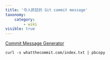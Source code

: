 ```yaml
---
title: '令人抓狂的 Git commit message'
taxonomy:
    category:
        - wiki
visible: true
---
```


[Commit Message Generator](http://whatthecommit.com)

```
curl -s whatthecommit.com/index.txt | pbcopy
```